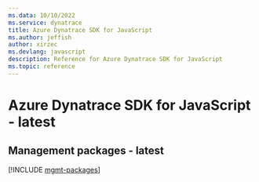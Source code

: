 ```yaml
---
ms.data: 10/10/2022
ms.service: dynatrace
title: Azure Dynatrace SDK for JavaScript
ms.author: jeffish
author: xirzec
ms.devlang: javascript
description: Reference for Azure Dynatrace SDK for JavaScript
ms.topic: reference
---
```

# Azure Dynatrace SDK for JavaScript - latest

## Management packages - latest
[!INCLUDE [mgmt-packages](dynatrace-mgmt-index.md)]